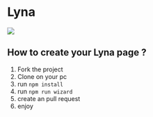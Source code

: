 # Lyna

<a href="https://tai-studio.ml">
    <img src="https://api.netlify.com/api/v1/badges/d5847749-1cda-4d52-9efa-110b78b5515d/deploy-status" />
</a>

## How to create your Lyna page ?

1. Fork the project
2. Clone on your pc
3. run `npm install`
4. run `npm run wizard`
5. create an pull request
6. enjoy
